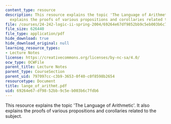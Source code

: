 ```yaml
---
content_type: resource
description: This resource explains the topic 'The Language of Arithmetic'. It also
  explains the proofs of various propositions and corollaries related to the subject.
file: /courses/24-242-logic-ii-spring-2004/69264e67df9852bb9c5eb003b6c7fdb6_lange_of_arithmt.pdf
file_size: 626440
file_type: application/pdf
hide_download: true
hide_download_original: null
learning_resource_types:
- Lecture Notes
license: https://creativecommons.org/licenses/by-nc-sa/4.0/
ocw_type: OCWFile
parent_title: Lecture Notes
parent_type: CourseSection
parent_uid: 797097cc-c3b9-3653-0f40-c0f8598b2654
resourcetype: Document
title: lange_of_arithmt.pdf
uid: 69264e67-df98-52bb-9c5e-b003b6c7fdb6
---
```

This resource explains the topic 'The Language of Arithmetic'. It also explains the proofs of various propositions and corollaries related to the subject.